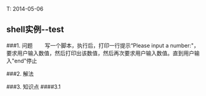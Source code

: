 <meta http-equiv="content-type" content="text/html; charset=UTF-8">

T: 2014-05-06

shell实例--test
-------------------------
###1. 问题
&emsp;&emsp;写一个脚本，执行后，打印一行提示“Please input a number:"，要求用户输入数值，然后打印出该数值，然后再次要求用户输入数值。直到用户输入"end"停止

###2. 解法


###3. 知识点
####3.1 